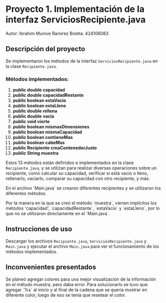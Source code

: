 # Proyecto 1. Implementación de la interfaz ServiciosRecipiente.java

Autor: Ibrahim Munive Ramírez
Boleta: 424106083

## Descripción del proyecto

Se implementaron los métodos de la interfaz `ServiciosRecipiente.java` en la clase `Recipiente.java`.

### Métodos implementados:

1. **public double capacidad**
2. **public double capacidadRestante**
3. **public boolean estaVacio**
4. **public boolean estaLleno**
5. **public double rellena**
6. **public double vacia**
7. **public void vierte**
8. **public boolean mismasDimensiones**
9. **public boolean mismaCapacidad**
10. **public boolean contieneMas**
11. **public boolean cabeMas**
12. **public Recipiente creaContenedorJusto**
13. **public String muestra**

Estos 13 métodos están definidos e implementados en la clase `Recipiente.java`, y se utilizan para realizar diversas operaciones sobre un recipiente, como calcular su capacidad, verificar si está vacío o lleno, rellenarlo, vaciarlo, comparar su capacidad con otro recipiente, y más.

En el archivo ´Main.java´ se crearon diferentes recipientes y se utilizaron los diferentes métodos. 

Por la manera en la que se creó el método ´muestra´, vienen implícitos los métodos 'capacidad', ´capacidadRestante´, ´estaVacio´ y ´estaLleno´, por lo que no se utilizaron directamente en el ´Main.java´. 

## Instrucciones de uso

Descargar los archivos `Recipiente.java`, `ServiciosRecipiente.java` y `Main.java` y ejecutar el archivo `Main.java` para ver el funcionamiento de los métodos implementados.

## Inconvenientes presentados 

Se planeó agregar colores para una mejor visualización de la información en el método muestra, pero daba error. Para solucionarlo se tuvo que agregar ´%s´ al inicio y al final de la cadena que se quería mostrar en diferente color, luego de eso se tenía que resetear el color. 